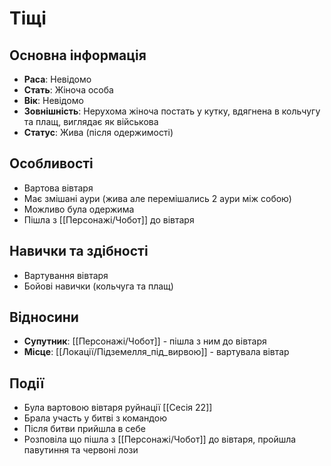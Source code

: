 # Тіщі

## Основна інформація
- **Раса**: Невідомо
- **Стать**: Жіноча особа
- **Вік**: Невідомо
- **Зовнішність**: Нерухома жіноча постать у кутку, вдягнена в кольчугу та плащ, виглядає як військова
- **Статус**: Жива (після одержимості)

## Особливості
- Вартова вівтаря
- Має змішані аури (жива але перемішались 2 аури між собою)
- Можливо була одержима
- Пішла з [[Персонажі/Чобот]] до вівтаря

## Навички та здібності
- Вартування вівтаря
- Бойові навички (кольчуга та плащ)

## Відносини
- **Супутник**: [[Персонажі/Чобот]] - пішла з ним до вівтаря
- **Місце**: [[Локації/Підземелля_під_вирвою]] - вартувала вівтар

## Події
- Була вартовою вівтаря руйнації [[Сесія 22]]
- Брала участь у битві з командою
- Після битви прийшла в себе
- Розповіла що пішла з [[Персонажі/Чобот]] до вівтаря, пройшла павутиння та червоні лози
